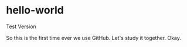 # hello-world
Test Version

So this is the first time ever we use GitHub. Let's study it together.
Okay.
